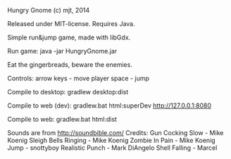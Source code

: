 Hungry Gnome
(c) mjt, 2014


Released under MIT-license.
Requires Java.

Simple run&jump game, made with libGdx.

Run game:
  java -jar HungryGnome.jar


Eat the gingerbreads, beware the enemies.

Controls:
 arrow keys - move player
 space      - jump
 

Compile to desktop:
  gradlew desktop:dist

Compile to web (dev):
  gradlew.bat html:superDev
  http://127.0.0.1:8080
 
Compile to web:
  gradlew.bat html:dist
 

Sounds are from http://soundbible.com/
Credits:
	Gun Cocking Slow - Mike Koenig
	Sleigh Bells Ringing - Mike Koenig
	Zombie In Pain - Mike Koenig
	Jump - snottyboy 
	Realistic Punch - Mark DiAngelo 
	Shell Falling - Marcel 
	
